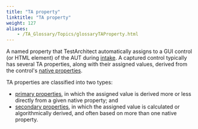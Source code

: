 ```yaml
--- 
title: "TA property"
linktitle: "TA property"
weight: 127
aliases: 
    - /TA_Glossary/Topics/glossaryTAProperty.html
---
```


A named property that TestArchitect automatically assigns to a GUI control \(or HTML element\) of the AUT during [intake](glossaryWindowIntake.html). A captured control typically has several TA properties, along with their assigned values, derived from the control's [native properties](glossaryNativeProperty.html).

TA properties are classified into two types:

-   [primary properties](glossaryPrimaryProperty.html), in which the assigned value is derived more or less directly from a given native property; and
-   [secondary properties](glossarySecondaryProperty.html), in which the assigned value is calculated or algorithmically derived, and often based on more than one native property.

